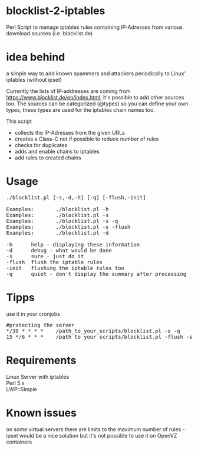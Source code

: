 # blocklist-2-iptables
Perl Script to manage iptables rules containing IP-Adresses from various download sources (i.e. blocklist.de) 

# idea behind
a simple way to add known spammers and attackers periodically to Linux' iptables (without ipset)

Currently the lists of IP-addresses are coming from https://www.blocklist.de/en/index.html, it's possible to add other sources too.
The sources can be categorized (@types) so you can define your own types, these types are used for the iptables chain names too.

This script
* collects the IP-Adresses from the given URLs
* creates a Class-C net if possible to reduce number of rules
* checks for duplicates
* adds and enable chains to iptables
* add rules to created chains

# Usage
<pre>./blocklist.pl [-s,-d,-h] [-q] [-flush,-init]

Examples:       ./blocklist.pl -h
Examples:       ./blocklist.pl -s
Examples:       ./blocklist.pl -s -q
Examples:       ./blocklist.pl -s -flush
Examples:       ./blocklist.pl -d

-h      help - displaying these information
-d      debug - what would be done
-s      sure - just do it
-flush  flush the iptable rules
-init   flushing the iptable rules too
-q      quiet - don't display the summary after processing</pre>

# Tipps
use it in your cronjobs
<pre>#protecting the server
*/30 * * * *    /path_to_your_scripts/blocklist.pl -s -q
15 */6 * * *    /path_to_your_scripts/blocklist.pl -flush -s</pre>


# Requirements
Linux Server with iptables<br/>
Perl 5.x<br/>
LWP::Simple

# Known issues
on some virtual servers there are limits to the maximum number of rules - ipset would be a nice solution but it's not possible to use it on OpenVZ containers
